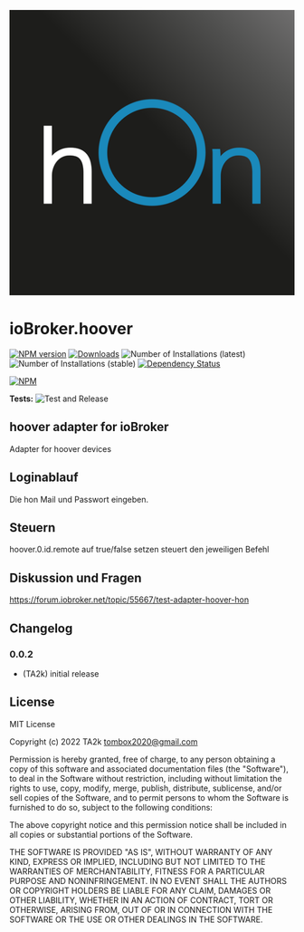 ![Logo](admin/hoover.png)
# ioBroker.hoover

[![NPM version](https://img.shields.io/npm/v/iobroker.hoover.svg)](https://www.npmjs.com/package/iobroker.hoover)
[![Downloads](https://img.shields.io/npm/dm/iobroker.hoover.svg)](https://www.npmjs.com/package/iobroker.hoover)
![Number of Installations (latest)](https://iobroker.live/badges/hoover-installed.svg)
![Number of Installations (stable)](https://iobroker.live/badges/hoover-stable.svg)
[![Dependency Status](https://img.shields.io/david/TA2k/iobroker.hoover.svg)](https://david-dm.org/TA2k/iobroker.hoover)

[![NPM](https://nodei.co/npm/iobroker.hoover.png?downloads=true)](https://nodei.co/npm/iobroker.hoover/)

**Tests:** ![Test and Release](https://github.com/TA2k/ioBroker.hoover/workflows/Test%20and%20Release/badge.svg)

## hoover adapter for ioBroker

Adapter for hoover devices

## Loginablauf

Die hon Mail und Passwort eingeben.

## Steuern

hoover.0.id.remote auf true/false setzen steuert den jeweiligen Befehl


## Diskussion und Fragen

<https://forum.iobroker.net/topic/55667/test-adapter-hoover-hon>

## Changelog

### 0.0.2
* (TA2k) initial release

## License
MIT License

Copyright (c) 2022 TA2k <tombox2020@gmail.com>

Permission is hereby granted, free of charge, to any person obtaining a copy
of this software and associated documentation files (the "Software"), to deal
in the Software without restriction, including without limitation the rights
to use, copy, modify, merge, publish, distribute, sublicense, and/or sell
copies of the Software, and to permit persons to whom the Software is
furnished to do so, subject to the following conditions:

The above copyright notice and this permission notice shall be included in all
copies or substantial portions of the Software.

THE SOFTWARE IS PROVIDED "AS IS", WITHOUT WARRANTY OF ANY KIND, EXPRESS OR
IMPLIED, INCLUDING BUT NOT LIMITED TO THE WARRANTIES OF MERCHANTABILITY,
FITNESS FOR A PARTICULAR PURPOSE AND NONINFRINGEMENT. IN NO EVENT SHALL THE
AUTHORS OR COPYRIGHT HOLDERS BE LIABLE FOR ANY CLAIM, DAMAGES OR OTHER
LIABILITY, WHETHER IN AN ACTION OF CONTRACT, TORT OR OTHERWISE, ARISING FROM,
OUT OF OR IN CONNECTION WITH THE SOFTWARE OR THE USE OR OTHER DEALINGS IN THE
SOFTWARE.
